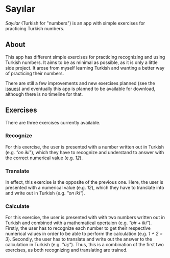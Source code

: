 # Sayılar

*Sayılar* (Turkish for "numbers") is an app with simple exercises for practicing
Turkish numbers.


## About

This app has different simple exercises for practicing recognizing and using
Turkish numbers.
It aims to be as minimal as possible, as it is only a little side project.
It arose from myself learning Turkish and wanting a better way of practicing
their numbers.

There are still a few improvements and new exercises planned (see the
[issues](https://github.com/JimGerth/sayilar-flutter/issues)) and eventually
this app is planned to be available for download, although there is no timeline
for that.


## Exercises

There are three exercises currently available.

### Recognize

For this exercise, the user is presented with a number written out in Turkish
(e.g. _"on iki"_), which they have to recognize and understand to answer with
the correct numerical value (e.g. _12_).

### Translate

In effect, this exercise is the opposite of the previous one.
Here, the user is presented with a numerical value (e.g. _12_), which they have
to translate into and write out in Turkish (e.g. _"on iki"_).

### Calculate

For this exercise, the user is presented with with two numbers written out in
Turkish and combined with a mathematical opertaion (e.g. _"bir + iki"_).
Firstly, the user has to recognize each number to get their respective numerical
values in order to be able to perform the calculation (e.g. _1 + 2 = 3_).
Secondly, the user has to translate and write out the answer to the calculation
in Turkish (e.g. _"üç"_).
Thus, this is a combination of the first two exercises, as both recognizing and
translating are trained.
